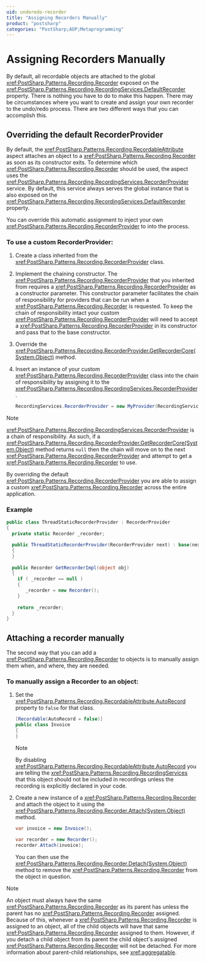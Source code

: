 ```yaml
---
uid: undoredo-recorder
title: "Assigning Recorders Manually"
product: "postsharp"
categories: "PostSharp;AOP;Metaprogramming"
---
```

# Assigning Recorders Manually

By default, all recordable objects are attached to the global <xref:PostSharp.Patterns.Recording.Recorder> exposed on the <xref:PostSharp.Patterns.Recording.RecordingServices.DefaultRecorder> property. There is nothing you have to do to make this happen. There may be circumstances where you want to create and assign your own recorder to the undo/redo process. There are two different ways that you can accomplish this. 


## Overriding the default RecorderProvider

By default, the <xref:PostSharp.Patterns.Recording.RecordableAttribute> aspect attaches an object to a <xref:PostSharp.Patterns.Recording.Recorder> as soon as its constructor exits. To determine which <xref:PostSharp.Patterns.Recording.Recorder> should be used, the aspect uses the <xref:PostSharp.Patterns.Recording.RecordingServices.RecorderProvider> service. By default, this service always serves the global instance that is also exposed on the <xref:PostSharp.Patterns.Recording.RecordingServices.DefaultRecorder> property. 

You can override this automatic assignment to inject your own <xref:PostSharp.Patterns.Recording.RecorderProvider> to into the process. 


### To use a custom RecorderProvider:

1. Create a class inherited from the <xref:PostSharp.Patterns.Recording.RecorderProvider> class. 


2. Implement the chaining constructor. The <xref:PostSharp.Patterns.Recording.RecorderProvider> that you inherited from requires a <xref:PostSharp.Patterns.Recording.RecorderProvider> as a constructor parameter. This constructor parameter facilitates the chain of responsibility for providers that can be run when a <xref:PostSharp.Patterns.Recording.Recorder> is requested. To keep the chain of responsibility intact your custom <xref:PostSharp.Patterns.Recording.RecorderProvider> will need to accept a <xref:PostSharp.Patterns.Recording.RecorderProvider> in its constructor and pass that to the base constructor. 


3. Override the <xref:PostSharp.Patterns.Recording.RecorderProvider.GetRecorderCore(System.Object)> method. 


4. Insert an instance of your custom <xref:PostSharp.Patterns.Recording.RecorderProvider> class into the chain of responsibility by assigning it to the <xref:PostSharp.Patterns.Recording.RecordingServices.RecorderProvider>. 

    ```csharp
    RecordingServices.RecorderProvider = new MyProvider(RecordingServices.RecorderProvider);
    ```


> [!NOTE]
> <xref:PostSharp.Patterns.Recording.RecordingServices.RecorderProvider> is a chain of responsibility. As such, if a <xref:PostSharp.Patterns.Recording.RecorderProvider.GetRecorderCore(System.Object)> method returns `null` then the chain will move on to the next <xref:PostSharp.Patterns.Recording.RecorderProvider> and attempt to get a <xref:PostSharp.Patterns.Recording.Recorder> to use. 

By overriding the default <xref:PostSharp.Patterns.Recording.RecorderProvider> you are able to assign a custom <xref:PostSharp.Patterns.Recording.Recorder> across the entire application. 


### Example

```csharp
public class ThreadStaticRecorderProvider : RecorderProvider
{                
  private static Recorder _recorder;

  public ThreadStaticRecorderProvider(RecorderProvider next) : base(next)
  {
  }
  
  public Recorder GetRecorderImpl(object obj)
  {
    if ( _recorder == null )
    {
       _recorder = new Recorder();
    }
    
    return _recorder;
  }
}
```


## Attaching a recorder manually

The second way that you can add a <xref:PostSharp.Patterns.Recording.Recorder> to objects is to manually assign them when, and where, they are needed. 


### To manually assign a Recorder to an object:

1. Set the <xref:PostSharp.Patterns.Recording.RecordableAttribute.AutoRecord> property to `false` for that class. 

    ```csharp
    [Recordable(AutoRecord = false)]
    public class Invoice
    {
    }
    ```

    > [!NOTE]
    > By disabling <xref:PostSharp.Patterns.Recording.RecordableAttribute.AutoRecord> you are telling the <xref:PostSharp.Patterns.Recording.RecordingServices> that this object should not be included in recordings unless the recording is explicitly declared in your code. 


2. Create a new instance of a <xref:PostSharp.Patterns.Recording.Recorder> and attach the object to it using the <xref:PostSharp.Patterns.Recording.Recorder.Attach(System.Object)> method. 

    ```csharp
    var invoice = new Invoice();
    
    var recorder = new Recorder();
    recorder.Attach(invoice);
    ```

    You can then use the <xref:PostSharp.Patterns.Recording.Recorder.Detach(System.Object)> method to remove the <xref:PostSharp.Patterns.Recording.Recorder> from the object in question. 


> [!NOTE]
> An object must always have the same <xref:PostSharp.Patterns.Recording.Recorder> as its parent has unless the parent has no <xref:PostSharp.Patterns.Recording.Recorder> assigned. Because of this, whenever a <xref:PostSharp.Patterns.Recording.Recorder> is assigned to an object, all of the child objects will have that same <xref:PostSharp.Patterns.Recording.Recorder> assigned to them. However, if you detach a child object from its parent the child object's assigned <xref:PostSharp.Patterns.Recording.Recorder> will not be detached. For more information about parent-child relationships, see <xref:aggregatable>. 

